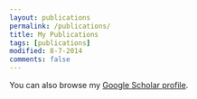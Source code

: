 ```yaml
---
layout: publications
permalink: /publications/
title: My Publications
tags: [publications]
modified: 8-7-2014
comments: false
---
```


You can also browse my <a href="https://scholar.google.com/citations?user=akzoGjUAAAAJ&hl=en" target="_blank">Google Scholar profile</a>.


